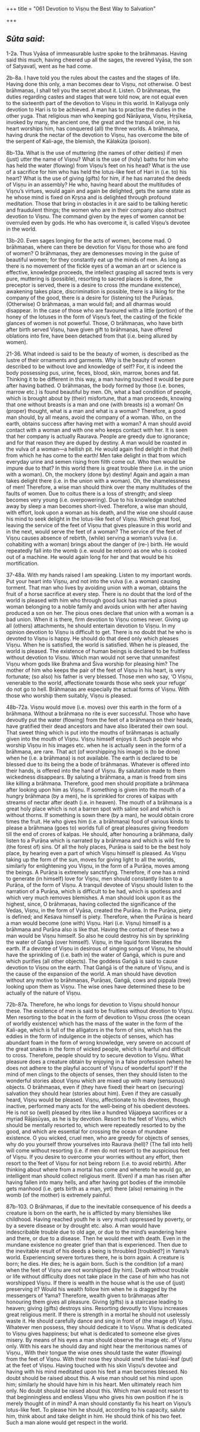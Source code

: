 +++
title = "061 Devotion to Viṣṇu the Best Way to Salvation"

+++
 

## *Sūta said*:

1-2a. Thus Vyāsa of immeasurable lustre spoke to the brāhmaṇas. Having said this much, having cheered up all the sages, the revered Vyāsa, the son of Satyavatī, went as he had come.

2b-8a. I have told you the rules about the castes and the stages of life. Having done this only, a man becomes dear to Viṣṇu, not otherwise. O best brāhmaṇas, I shall tell you the secret about it. Listen. O brāhmaṇas, the duties regarding castes and stages that were told now, are not equal even to the sixteenth part of the devotion to Viṣṇu in this world. In Kaliyuga only devotion to Hari is to be achieved. A man has to practise the duties in the other yuga. That religious man who keeping god Nārāyaṇa, Viṣṇu, Hṛṣīkeśa, invoked by many, the ancient one, the great and the tranquil one, in his heart worships him, has conquered (all) the three worlds. A brāhmaṇa, having drunk the nectar of the devotion to Viṣṇu, has overcome the bite of the serpent of Kali-age, the blemish, the Kālakūṭa (poison).

8b-13a. What is the use of muttering (the names of other deities) if men (just) utter the name of Viṣṇu? What is the use of (holy) baths for him who has held the water (flowing) from Viṣṇu’s feet on his head? What is the use of a sacrifice for him who has held the lotus-like feet of Hari in (i.e. to) his heart? What is the use of giving (gifts) for him, if he has narrated the deeds of Viṣṇu in an assembly? He who, having heard about the multitudes of Viṣṇu’s virtues, would again and again be delighted, gets the same state as he whose mind is fixed on Kṛṣṇa and is delighted through profound meditation. Those that bring in obstacles in it are said to be talking heretic and fraudulent things; the women who are in their company also obstruct devotion to Viṣṇu. The command given by the eyes of women cannot be overruled even by gods. He who has overcome it, is called Viṣṇu’s devotee in the world.

13b-20. Even sages longing for the acts of women, become mad. O brāhmaṇas, where can there be devotion for Viṣṇu for those who are fond of women? O brāhmaṇas, they are demonesses moving in the guise of beautiful women; for they constantly eat up the minds of men. As long as there is no movement of the fickle eyes of a woman an art or science is effective, knowledge proceeds, the intellect grasping all sacred texts is very pure, muttering is (possible), resorting to sacred places is done, the preceptor is served, there is a desire to cross (the mundane existence), awakening takes place, discrimination is possible, there is a liking for the company of the good, there is a desire for (listening to) the Purāṇas. (Otherwise) O brāhmaṇas, a man would fall; and all dharmas would disappear. In the case of those who are favoured with a little (portion) of the honey of the lotuses in the form of Viṣṇu’s feet, the casting of the fickle glances of women is not powerful. Those, O brāhmaṇas, who have birth after birth served Viṣṇu, have given gift to brāhmaṇas, have offered oblations into fire, have been detached from that (i.e. being allured by women).

21-36. What indeed is said to be the beauty of women, is described as the lustre of their ornaments and garments. Why is the beauty of women described to be without love and knowledge of self? For, it is indeed the body possessing pus, urine, feces, blood, skin, marrow, bones and fat. Thinking it to be different in this way, a man having touched it would be pure after having bathed. O brāhmaṇas, the body formed by those (i.e. bones, marrow etc.) is found beautiful by men. Oh, what a bad condition of people, which is brought about by (their) misfortune, that a man proceeds, knowing that one without breasts is a man and one (with breasts is) a woman! On (proper) thought, what is a man and what is a woman? Therefore, a good man should, by all means, avoid the company of a woman. Who, on the earth, obtains success after having met with a woman? A man should avoid contact with a woman and with one who keeps contact with her. It is seen that her company is actually Raurava. People are greedy due to ignorance; and for that reason they are duped by destiny. A man would be roasted in the vulva of a woman—a hellish pit. He would again find delight in that (hell) from which he has come to the earth! Men take delight in that from which everyday urine and semen rising from filth come out. Who then would be impure due to that? In this world there is great trouble there (i.e. in the union with a woman). Oh, the mockery (done by) destiny! Again and again a man takes delight there (i.e. in the union with a woman). Oh, the shamelessness of men! Therefore, a wise man should think over the many multitudes of the faults of women. Due to coitus there is a loss of strength; and sleep becomes very young (i.e. overpowering). Due to his knowledge snatched away by sleep a man becomes short-lived. Therefore, a wise man should, with effort, look upon a woman as his death, and the wise one should cause his mind to seek delight in the lotus-like feet of Viṣṇu. Which great fool, leaving the service of the feet of Viṣṇu that gives pleasure in this world and in the next, would serve the feet of a woman? The service of the feet of Viṣṇu causes absence of rebirth, (while) serving a woman’s vulva (i.e. cohabiting with a woman) brings about the danger of (re-) birth. He would repeatedly fall into the womb (i.e. would be reborn) as one who is cooked out of a machine. He would again long for her and that would be his mortification.

37-48a. With my hands raised I am speaking. Listen to my important words. Put your heart into Viṣṇu, and not into the vulva (i.e. a woman) causing torment. That man who lives by avoiding union with a woman, obtains the fruit of a horse sacrifice at every step. There is no doubt that the lord of the world is pleased with him who through good luck has married a pious woman belonging to a noble family and avoids union with her after having produced a son on her. The pious ones declare that union with a woman is a bad union. When it is there, firm devotion to Viṣṇu comes never. Giving up all (others) attachments, he should entertain devotion to Viṣṇu. In my opinion devotion to Viṣṇu is difficult to get. There is no doubt that he who is devoted to Viṣṇu is happy. He should do that deed only which pleases Viṣṇu. When he is satisfied, the world is satisfied. When he is pleased, the world is pleased. The existence of human beings is declared to be fruitless without devotion to Viṣṇu. Which man would not serve that unmanifest Viṣṇu whom gods like Brahma and Śiva worship for pleasing him? The mother of him who keeps the pair of the feet of Viṣṇu in his heart, is very fortunate; (so also) his father is very blessed. Those men who say, ‘O Viṣṇu, venerable to the world, affectionate towards those who seek your refuge’ do not go to hell. Brāhmaṇas are especially the actual forms of Viṣṇu. With those who worship them suitably, Viṣṇu is pleased.

48b-72a. Viṣṇu would move (i.e. moves) over this earth in the form of a brāhmaṇa. Without a brāhmaṇa no rite is ever successful. Those who have devoutly put the water (flowing) from the feet of a brāhmaṇa on their heads, have gratified their dead ancestors and have also liberated their own soul. That sweet thing which is put into the mouths of brāhmaṇas is actually given into the mouth of Viṣṇu. Viṣṇu himself enjoys it. Such people who worship Viṣṇu in his images etc. when he is actually seen in the form of a brāhmaṇa, are rare. That act (of worshipping his image) is (to be done) when he (i.e. a brāhmaṇa) is not available. The earth is declared to be blessed due to its being the a bode of brāhmaṇas. Whatever is offered into their hands, is offered into the hand of Viṣṇu. By salutation made to them wickedness disappears. By saluting a brāhmaṇa, a man is freed from sins like killing a brāhmaṇa. Therefore, good men should propitiate a brāhmaṇa after looking upon him as Viṣṇu. If something is given into the mouth of a hungry brāhmaṇa (by a men), he is sprinkled for crores of kalpas with streams of nectar after death (i.e. in heaven). The mouth of a brāhmaṇa is a great holy place which is not a barren spot with saline soil and which is without thorns. If something is sown there (by a man), he would obtain crore times the fruit. He who gives him (i.e. a brāhmaṇa) food of various kinds to please a brāhmaṇa (goes to) worlds full of great pleasures giving freedom till the end of crores of kalpas. He should, after honouring a brāhmaṇa, daily listen to a Purāṇa which is narrated by a brāhmaṇa and which is wild fire to (the forest of) sins. Of all the holy places, Purāṇa is said to be the best holy place, by hearing even a part of which Viṣṇu himself is pleased. As Viṣṇu taking up the form of the sun, moves for giving light to all the worlds, similarly for enlightening you Viṣṇu, in the form of a Purāṇa, moves among the beings. A Purāṇa is extremely sanctifying. Therefore, if one has a mind to generate (in himself) love for Viṣṇu, men should constantly listen to a Purāṇa, of the form of Viṣṇu. A tranquil devotee of Viṣṇu should listen to the narration of a Purāṇa, which is difficult to be had, which is spotless and which very much removes blemishes. A man should look upon it as the highest, since, O brāhmaṇas, having collected the significance of the Vedas, Viṣṇu, in the form of Vyāsa, created the Purāṇa. In the Purāṇa, piety is defined; and Keśava himself is piety. Therefore, when the Purāṇa is heard a man would become (one with) Viṣṇu. Hari (i.e. Viṣnu) himself is a brāhmaṇa and Purāṇa also is like that. Having the contact of these two a man would be Viṣṇu himself. So also he could destroy his sin by sprinkling the water of Gaṅgā (over himself). Viṣṇu, in the liquid form liberates the earth. If a devotee of Viṣṇu in desirous of singing songs of Viṣṇu, he should have the sprinkling of (i.e. bath in) the water of Gaṅgā, which is pure and which purifies (all other objects). The goddess Gaṅgā is said to cause devotion to Viṣṇu on the earth. That Gaṅgā is of the nature of Viṣṇu, and is the cause of the expansion of the world. A man should have devotion without any motive to brāhmaṇas, Purāṇas, Gaṅgā, cows and pippala (tree) looking upon them as Viṣṇu. The wise ones have determined these to be actually of the nature of Viṣṇu.

72b-87a. Therefore, he who longs for devotion to Viṣṇu should honour these. The existence of men is said to be fruitless without devotion to Viṣṇu. Men resorting to the boat in the form of devotion to Viṣṇu cross (the ocean of worldly existence) which has the mass of the water in the form of the Kali-age, which is full of the alligators in the form of sins, which has the eddies in the form of indulgence in the objects of senses, which has abundant foam in the form of wrong knowledge, very severe on account of the great snakes in the form of wicked people, which is fearful and difficult to cross. Therefore, people should try to secure devotion to Viṣṇu. What pleasure does a creature obtain by enjoying in a false profession (when) he does not adhere to the playful account of Viṣṇu of wonderful sport? If the mind of men clings to the objects of senses, then they should listen to the wonderful stories about Viṣṇu which are mixed up with many (sensuous) objects. O brāhmaṇas, even if (they have fixed) their heart on (securing) salvation they should hear (stories about him). Even if they are casually heard, Viṣṇu would be pleased. Viṣṇu, affectionate to his devotees, though inactive, performed many acts for the well-being of his obedient devotees. He is not so (well) pleased by rites like a hundred Vājapeya sacrifices or a myriad Rājasūyas, as he is by devotion. Resort to the feet of Viṣṇu, which should be mentally resorted to, which were repeatedly resorted to by the good, and which are essential for crossing the ocean of mundane existence. O you wicked, cruel men, who are greedy for objects of senses, why do you yourself throw yourselves into Raurava (hell)? (The fall into hell) will come without resorting (i.e. if men do not resort) to the auspicious feet of Viṣṇu. If you desire to overcome your worries without any effort, then resort to the\`feet of Viṣṇu for not being reborn (i.e. to avoid rebirth). After thinking about where from a mortal has come and whereto he would go, an intelligent man should collect religious merit. (Even) if a man has risen after having fallen into many hells, and after having got bodies of the immobile gets manhood (i.e. gets birth as a man, yet) there (also) remaining in the womb (of the mother) is extremely painful.

87b-103. O Brāhmaṇas, if due to the inevitable consequence of his deeds a creature is born on the earth, he is afflicted by many blemishes like childhood. Having reached youth he is very much oppressed by poverty, or by a severe disease or by drought etc. also. A man would have indescribable trouble due to old age, or due to the mind’s wandering here and there, or due to a disease. Then he would meet with death. Even in the mundane existence no greater grief than that is experienced. Then due to the inevitable result of his deeds a being is throubled [troubled?] in Yama’s world. Experiencing severe tortures there, he is born again. A creature is born; he dies. He dies; he is again born. Such is the condition (of a man) when the feet of Viṣṇu are not worshipped (by him). Death without trouble or life without difficulty does not take place in the case of him who has not worshipped Viṣṇu. If there is wealth in the house what is the use of (just) preserving it? Would his wealth follow him when he is dragged by the messengers of Yama? Therefore, wealth given to brāhmaṇas after honouring them gives all pleasure. Giving (gifts) is a staircase leading to heaven; giving (gifts) destroys sins. Resorting devoutly to Viṣṇu increases great religious merit. If there is strength in a mortal he should not uselessly waste it. He should carefully dance and sing in front of (the image of) Viṣṇu. Whatever men possess, they should dedicate it to Viṣṇu. What is dedicated to Viṣṇu gives happiness; but what is dedicated to someone else gives misery. By means of his eyes a man should observe the image etc. of Viṣṇu only. With his ears he should day and night hear the meritorious names of Viṣṇu., With their tongue the wise ones should taste the water (flowing) from the feet of Viṣṇu. With their nose they should smell the tulasī-leaf (put) at the feet of Viṣṇu. Having touched with his skin Viṣṇu’s devotee and having with his mind meditated upon his feet a man becomes blessed. No doubt should be raised about this. A wise man should set his mind upon him; similarly he should have him in his heart. Men ultimately reach him only. No doubt should be raised about this. Which man would not resort to that beginningless and endless Viṣṇu who gives his own position if he is merely thought of in mind? A man should constantly fix his heart on Viṣṇu’s lotus-like feet. To please him he should, according to his capacity, salute him, think about and take delight in him. He should think of his two feet. Such a man alone would get respect in the world.


